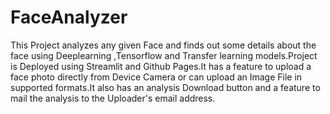 # FaceAnalyzer
This Project analyzes any given Face and finds out some details about the face using Deeplearning ,Tensorflow and Transfer learning models.Project is Deployed using Streamlit and Github Pages.It has a feature to upload a face photo directly from Device Camera or can upload an Image File in supported formats.It also has an analysis Download button and a feature to mail the analysis to the Uploader's email address.
